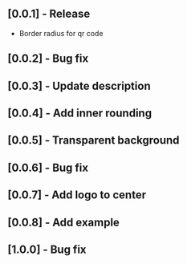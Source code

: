 ## [0.0.1] - Release

* Border radius for qr code

## [0.0.2] - Bug fix 

## [0.0.3] - Update description

## [0.0.4] - Add inner rounding

## [0.0.5] - Transparent background

## [0.0.6] - Bug fix

## [0.0.7] - Add logo to center

## [0.0.8] - Add example

## [1.0.0] - Bug fix